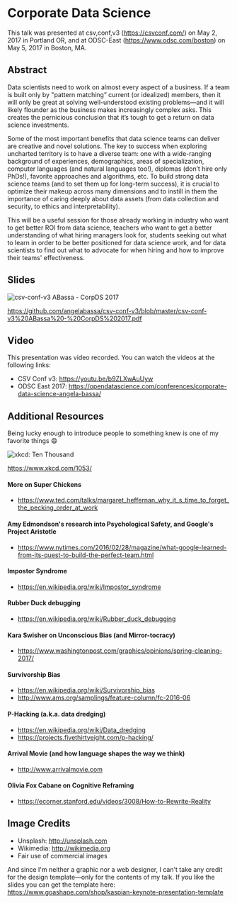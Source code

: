# Corporate Data Science
This talk was presented at csv,conf,v3 (https://csvconf.com/) on May 2, 2017 in Portland OR, and at ODSC-East (https://www.odsc.com/boston) on May 5, 2017 in Boston, MA.


## Abstract
Data scientists need to work on almost every aspect of a business. If a team is built only by "pattern matching” current (or idealized) members, then it will only be great at solving well-understood existing problems—and it will likely flounder as the business makes increasingly complex asks. This creates the pernicious conclusion that it’s tough to get a return on data science investments. 

Some of the most important benefits that data science teams can deliver are creative and novel solutions. The key to success when exploring uncharted territory is to have a diverse team: one with a wide-ranging background of experiences, demographics, areas of specialization, computer languages (and natural languages too!), diplomas (don’t hire only PhDs!), favorite approaches and algorithms, etc. To build strong data science teams (and to set them up for long-term success), it is crucial to optimize their makeup across many dimensions and to instill in them the importance of caring deeply about data assets (from data collection and security, to ethics and interpretability). 

This will be a useful session for those already working in industry who want to get better ROI from data science, teachers who want to get a better understanding of what hiring managers look for, students seeking out what to learn in order to be better positioned for data science work, and for data scientists to find out what to advocate for when hiring and how to improve their teams' effectiveness.


## Slides
![csv-conf-v3 ABassa - CorpDS 2017](https://github.com/angelabassa/csv-conf-v3/blob/master/csv-conf-v3%20ABassa%20-%20CorpDS%202017.png)

https://github.com/angelabassa/csv-conf-v3/blob/master/csv-conf-v3%20ABassa%20-%20CorpDS%202017.pdf


## Video
This presentation was video recorded. You can watch the videos at the following links:
* CSV Conf v3: https://youtu.be/b9ZLXwAuUyw
* ODSC East 2017: https://opendatascience.com/conferences/corporate-data-science-angela-bassa/


## Additional Resources
Being lucky enough to introduce people to something knew is one of my favorite things 😄

![xkcd: Ten Thousand](https://imgs.xkcd.com/comics/ten_thousand.png)

https://www.xkcd.com/1053/

#### More on Super Chickens
* https://www.ted.com/talks/margaret_heffernan_why_it_s_time_to_forget_the_pecking_order_at_work

#### Amy Edmondson's research into Psychological Safety, and Google's Project Aristotle
* https://www.nytimes.com/2016/02/28/magazine/what-google-learned-from-its-quest-to-build-the-perfect-team.html

#### Impostor Syndrome
* https://en.wikipedia.org/wiki/Impostor_syndrome

#### Rubber Duck debugging
* https://en.wikipedia.org/wiki/Rubber_duck_debugging

#### Kara Swisher on Unconscious Bias (and Mirror-tocracy)
* https://www.washingtonpost.com/graphics/opinions/spring-cleaning-2017/

#### Survivorship Bias
* https://en.wikipedia.org/wiki/Survivorship_bias
* http://www.ams.org/samplings/feature-column/fc-2016-06

#### P-Hacking (a.k.a. data dredging)
* https://en.wikipedia.org/wiki/Data_dredging
* https://projects.fivethirtyeight.com/p-hacking/

#### Arrival Movie (and how language shapes the way we think)
* http://www.arrivalmovie.com

#### Olivia Fox Cabane on Cognitive Reframing
* https://ecorner.stanford.edu/videos/3008/How-to-Rewrite-Reality


## Image Credits
* Unsplash: http://unsplash.com
* Wikimedia: http://wikimedia.org
* Fair use of commercial images

And since I'm neither a graphic nor a web designer, I can't take any credit for the design template—only for the contents of my talk. If you like the slides you can get the template here: https://www.goashape.com/shop/kaspian-keynote-presentation-template
